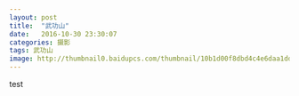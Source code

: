 ```yaml
---
layout: post
title:  "武功山"
date:   2016-10-30 23:30:07
categories: 摄影
tags: 武功山
image: http://thumbnail0.baidupcs.com/thumbnail/10b1d00f8dbd4c4e6daa1dddd231e622?fid=2234680299-250528-670415258895746&time=1477756800&rt=sh&sign=FDTAER-DCb740ccc5511e5e8fedcff06b081203-87N67wAIBCiG3y8AiFlA%2FBnhdVs%3D&expires=8h&chkv=0&chkbd=0&chkpc=&dp-logid=7027877019205242691&dp-callid=0&size=c710_u400&quality=100
---
```


test
